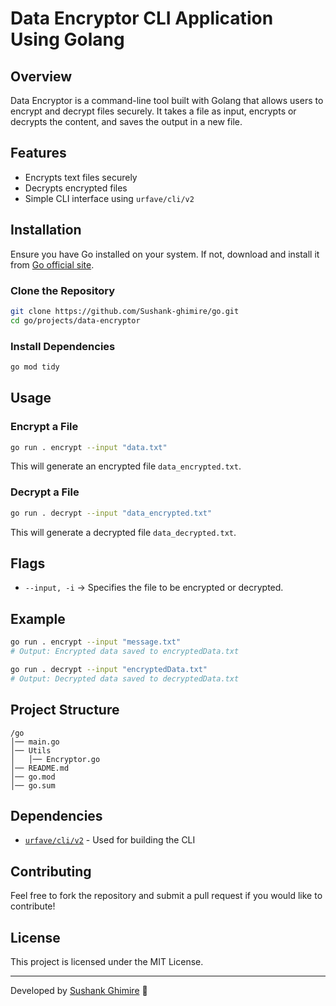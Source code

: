 # Data Encryptor CLI Application Using Golang

## Overview
Data Encryptor is a command-line tool built with Golang that allows users to encrypt and decrypt files securely. It takes a file as input, encrypts or decrypts the content, and saves the output in a new file.

## Features
- Encrypts text files securely
- Decrypts encrypted files
- Simple CLI interface using `urfave/cli/v2`

## Installation
Ensure you have Go installed on your system. If not, download and install it from [Go official site](https://go.dev/dl/).

### Clone the Repository
```sh
git clone https://github.com/Sushank-ghimire/go.git
cd go/projects/data-encryptor
```

### Install Dependencies
```sh
go mod tidy
```

## Usage
### Encrypt a File
```sh
go run . encrypt --input "data.txt"
```
This will generate an encrypted file `data_encrypted.txt`.

### Decrypt a File
```sh
go run . decrypt --input "data_encrypted.txt"
```
This will generate a decrypted file `data_decrypted.txt`.

## Flags
- `--input, -i` → Specifies the file to be encrypted or decrypted.

## Example
```sh
go run . encrypt --input "message.txt"
# Output: Encrypted data saved to encryptedData.txt

go run . decrypt --input "encryptedData.txt"
# Output: Decrypted data saved to decryptedData.txt
```

## Project Structure
```
/go
│── main.go
│── Utils
│   │── Encryptor.go
│── README.md
│── go.mod
│── go.sum
```

## Dependencies
- [`urfave/cli/v2`](https://github.com/urfave/cli) - Used for building the CLI

## Contributing
Feel free to fork the repository and submit a pull request if you would like to contribute!

## License
This project is licensed under the MIT License.

---
Developed by [Sushank Ghimire](https://github.com/Sushank-ghimire) 🚀

